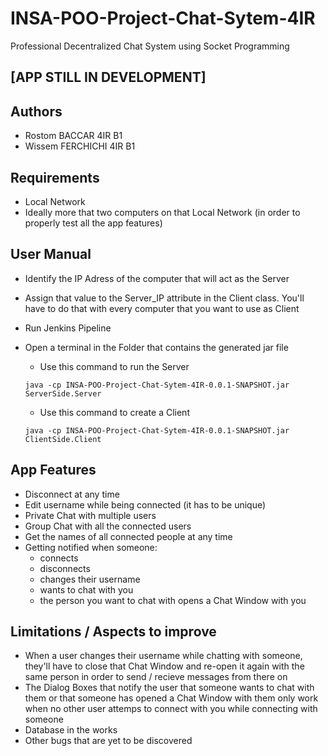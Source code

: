 # INSA-POO-Project-Chat-Sytem-4IR
Professional Decentralized Chat System using Socket Programming
## [APP STILL IN DEVELOPMENT]

## Authors
- Rostom BACCAR 4IR B1
- Wissem FERCHICHI 4IR B1

## Requirements
- Local Network
- Ideally more that two computers on that Local Network (in order to properly test all the app features)

## User Manual
- Identify the IP Adress of the computer that will act as the Server
- Assign that value to the Server_IP attribute in the Client class. You'll have to do that with every computer that you want to use as Client
- Run Jenkins Pipeline 
- Open a terminal in the Folder that contains the generated jar file

  - Use this command to run the Server
  ```
  java -cp INSA-POO-Project-Chat-Sytem-4IR-0.0.1-SNAPSHOT.jar ServerSide.Server
  ```
  
  - Use this command to create a Client
  ```
  java -cp INSA-POO-Project-Chat-Sytem-4IR-0.0.1-SNAPSHOT.jar ClientSide.Client
  ```

## App Features
- Disconnect at any time
- Edit username while being connected (it has to be unique)
- Private Chat with multiple users
- Group Chat with all the connected users
- Get the names of all connected people at any time
- Getting notified when someone:
  - connects
  - disconnects
  - changes their username
  - wants to chat with you
  - the person you want to chat with opens a Chat Window with you

## Limitations / Aspects to improve
- When a user changes their username while chatting with someone, they'll have to close that Chat Window and re-open it again with the same person in order to send / recieve messages from there on
- The Dialog Boxes that notify the user that someone wants to chat with them or that someone has opened a Chat Window with them only work when no other user attemps to connect with you while connecting with someone
- Database in the works
- Other bugs that are yet to be discovered
